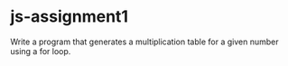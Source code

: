 # js-assignment1
Write a program that generates a multiplication table for a given number using a for loop.
